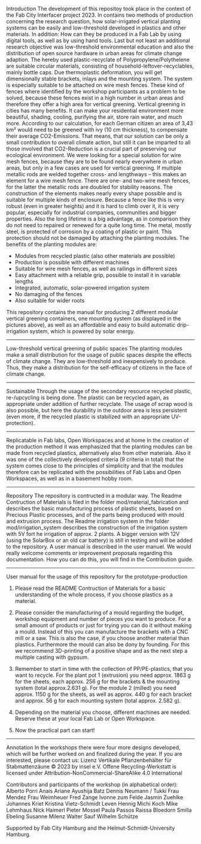 Introduction
The development of this repositoy took place in the context of the Fab City Interfacer project 2023. In contains two methods of production concerning the research question, how solar-irrigated vertical planting systems can be easily and low-threshold developed in plastics and other materials. In addition: How can they be produced in a Fab Lab by using digital tools, as well as by using hand tools. Last but not least an additional research objective was low-threshold environmental education and also the distribution of open source hardware in urban areas for climate change adaption.
The hereby used plastic-recyclate of Polypropylene/Polythelene are suitable circular materials, consisting of household-leftover-recyclables, mainly bottle caps. Due thermoplastic deformation, you will get dimensionally stable brackets, inlays and the mounting system. The system is especially suitable to be attached on wire mesh fences. These kind of fences where identified by the workshop participants as a problem to be solved, because these fences exist in a high number in urban areas and therefore they offer a high area for vertical greening.
Vertical greening in cities has many benefits. It can make your residential environment more beautiful, shading, cooling, purifying the air, store rain water, and much more.
According to our calculation, for each German citizen an area of 3,43 km² would need to be greened with ivy (10 cm thickness), to compensate their average CO2-Emissions. That means, that our solution can be only a small contribution to overall climate action, but still it can be imparted to all those involved that CO2-Reduction is a crucial part of preserving our ecological environment.
We were looking for a special solution for wire mesh fences, because they are to be found nearly everywhere in urban areas, but only in a few cases are used for vertical greening. If multiple metallic rods are welded together cross- and lengthways – this makes an element for a wire mesh fence. There are one- and two-wire mesh fences, for the latter the metallic rods are doubled for stability reasons. The construction of the elements makes nearly every shape possible and is suitable for multiple kinds of enclosure. Because a fence like this is very robust (even in greater heights) and it is hard to climb over it, it is very popular, especially for industrial companies, communities and bigger properties. Also the long lifetime is a big advantage, as in comparison they do not need to repaired or renewed for a quite long time. The metal, mostly steel, is protected of corrosion by a coating of plastic or paint. This protection should not be damaged by attaching the planting modules. 
The benefits of the planting modules are:
-	Modules from recycled plastic (also other materials are possible)
-	Production is possible with different machines 
-	Suitable for wire mesh fences, as well as railings in different sizes
-	Easy attachment with a reliable grip, possible to install it in variable lengths
-	Integrated, automatic, solar-powered irrigation system
-	No damaging of the fences
-	Also suitable for wider roots

This repository contains the manual for producing 2 different modular vertical greening containers, one mounting system (as displayed in the pictures above), as well as an affordable and easy to build automatic drip-irrigation system, which is powered by solar energy. 
________________________________________
Low-threshold vertical greening of public spaces
The planting modules make a small distribution for the usage of public spaces despite the effects of climate change. They are low-threshold and inexpensively to produce. Thus, they make a distribution for the self-efficacy of citizens in the face of climate change.

________________________________________
Sustainable
Through the usage of the secondary resource recycled plastic, re-/upcycling is being done. The plastic can be recycled again, as appropriate under addition of further recyclate. The usage of scrap wood is also possible, but here the durability in the outdoor area is less persistent (even more, if the recycled plastic is stabilized with an appropriate UV-protection).
________________________________________
Replicatable in Fab labs, Open Workspaces and at home
In the creation of the production method it was emphasized that the planting modules can be made from recycled plastics, alternatively also from other materials. Also it was one of the collectively developed criteria (9 criteria in total) that the system comes close to the principles of simplicity and that the modules therefore can be replicated with the possibilities of Fab Labs and Open Workspaces, as well as in a basement hobby room.
________________________________________
Repository
The repository is contructed in a modular way. The Readme Contruction of Materials is filed in the folder mod/material_fabrication and describes the basic manufacturing process of plastic sheets, based on Precious Plastic processes, and of the parts being produced with mould and extrusion process. The Readme irrigation system in the folder mod/irrigation_system describes the construction of the irrigation system with 5V fort he irrigation of approx. 2 plants. A bigger version with 12V (using the SolarBox or an old car battery) is still in testing and will be added to the repository.
A user manual is described in the user manuel. We would really welcome comments or improvement proposals regarding this documentation. How you can do this, you will find in the Contribution guide.
________________________________________
User manual for the usage of this repository for the prototype-production 
1.	Please read the README Contruction of Materials for a basic understanding of the whole process, if you choose plastics as a material.

2.	Please consider the manufacturing of a mould regarding the budget, workshop equipment and number of pieces you want to produce. For a small amount of products or just for trying you can do it without making a mould. Instead of this you can manufacture the brackets with a CNC mill or a saw. This is also the case, if you choose another material than plastics. Furthermore the mould can also be dony by founding. For this we recommend 3D-printing of a positive shape and as the next step a multiple casting with gypsum.

3.	Remember to start in time with the collection of PP/PE-plastics, that you want to recycle. For the plant pot 1 (extrusion) you need approx. 1863 g for the sheets, each approx. 256 g for the brackets & the mounting system (total approx.2.631 g). For the module 2 (milled) you need approx. 1150 g for the sheets, as well as approx. 440 g for each bracket and approx. 56 g for each mounting system (total approx. 2.582 g).

4.	Depending on the material you choose, different machines are needed. Reserve these at your local Fab Lab or Open Workspace.

5.	Now the practical part can start!
________________________________________

Annotation
In the workshops there were four more designs developed, which will be further worked on and finalized during the year. If you are interested, please contact us:
Lizenz
Vertikale Pflanzenbehälter für Stabmattenzäune © 2023 by insel e.V. Offene Recycling-Werkstatt is licensed under Attribution-NonCommercial-ShareAlike 4.0 International   
 

Contributors and participants of the workshop (in alphabetical order):
Alberto Porri
Anais
Ariane
Ayushija Batz
Dennis Neumann / Tukki
Frau Mendez 
Frau Weimheuer
Fred Zange
Ivonne zum Felde
Jasmin Zuehlke
Johannes Kriet
Kristina Vietz-Schmidt
Leven Hennig
Michi Koch
Mike Lehmhaus
Nick Haimerl
Pieter Mossel
Paula Passos
Raissa Bloedorn
Smilla Ebeling
Susanne Milenz
Walter Sauf
Wilhelm Schütze



Supported by Fab City Hamburg and the Helmut-Schmidt-University Hamburg. 
